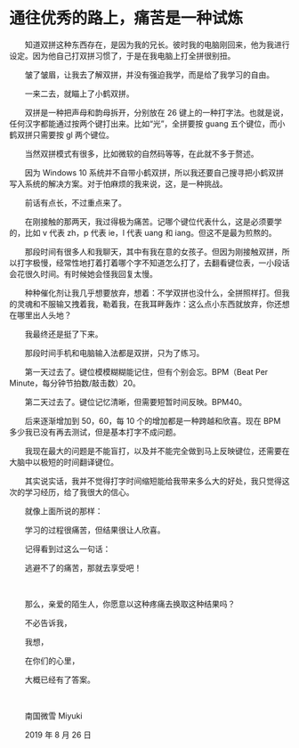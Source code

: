 # 通往优秀的路上，痛苦是一种试炼

　　知道双拼这种东西存在，是因为我的兄长。彼时我的电脑刚回来，他为我进行设定。因为他自己打双拼习惯了，于是在我电脑上打全拼很别扭。

　　皱了皱眉，让我去了解双拼，并没有强迫我学，而是给了我学习的自由。

　　一来二去，就瞄上了小鹤双拼。

　　双拼是一种把声母和韵母拆开，分别放在 26 键上的一种打字法。也就是说，任何汉字都能通过按两个键打出来。比如“光”，全拼要按 guang 五个键位，而小鹤双拼只需要按 gl 两个键位。

　　当然双拼模式有很多，比如微软的自然码等等，在此就不多于赘述。

　　因为 Windows 10 系统并不自带小鹤双拼，所以我还要自己搜寻把小鹤双拼写入系统的解决方案。对于怕麻烦的我来说，这，是一种挑战。

　　前话有点长，不过重点来了。

　　在刚接触的那两天，我过得极为痛苦。记哪个键位代表什么，这是必须要学的，比如 v 代表 zh，p 代表 ie，l 代表 uang 和 iang。但这不是最为煎熬的。

　　那段时间有很多人和我聊天，其中有我在意的女孩子。但因为刚接触双拼，所以打字极慢，经常性地打着打着哪个字不知道怎么打了，去翻看键位表，一小段话会花很久时间。有时候她会怪我回复太慢。

　　种种催化剂让我几乎想要放弃，想着：不学双拼也没什么，全拼照样打。但我的灵魂和不服输又拽着我，勒着我，在我耳畔轰炸：这么点小东西就放弃，你还想在哪里出人头地？

　　我最终还是挺了下来。

　　那段时间手机和电脑输入法都是双拼，只为了练习。

　　第一天过去了。键位模模糊糊能记住，但有个别会忘。BPM（Beat Per Minute，每分钟节拍数/敲击数）20。

　　第二天过去了。键位记忆清晰，但需要短暂时间反映。BPM40。

　　后来逐渐增加到 50，60，每 10 个的增加都是一种跨越和欣喜。现在 BPM 多少我已没有再去测试，但是基本打字不成问题。

　　我现在最大的问题是不能盲打，以及并不能完全做到马上反映键位，还需要在大脑中以极短的时间翻译键位。

　　其实说实话，我并不觉得打字时间缩短能给我带来多么大的好处，我只觉得这次的学习经历，给了我很大的信心。

　　就像上面所说的那样：

　　学习的过程很痛苦，但结果很让人欣喜。

　　记得看到过这么一句话：

　　逃避不了的痛苦，那就去享受吧！

<br />

　　那么，亲爱的陌生人，你愿意以这种疼痛去换取这种结果吗？

　　不必告诉我，

　　我想，

　　在你们的心里，

　　大概已经有了答案。

<br />

　　南国微雪 Miyuki

　　2019 年 8 月 26 日